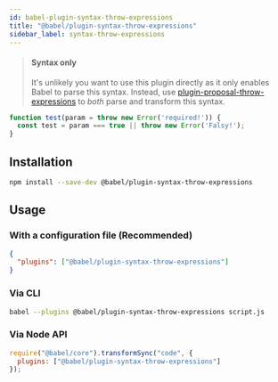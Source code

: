 ```yaml
---
id: babel-plugin-syntax-throw-expressions
title: "@babel/plugin-syntax-throw-expressions"
sidebar_label: syntax-throw-expressions
---
```


> #### Syntax only
>
> It's unlikely you want to use this plugin directly as it only enables Babel to parse this syntax. Instead, use [plugin-proposal-throw-expressions](plugin-proposal-throw-expressions.md) to _both_ parse and transform this syntax.

```js
function test(param = throw new Error('required!')) {
  const test = param === true || throw new Error('Falsy!');
}
```


## Installation

```sh
npm install --save-dev @babel/plugin-syntax-throw-expressions
```

## Usage

### With a configuration file (Recommended)

```json
{
  "plugins": ["@babel/plugin-syntax-throw-expressions"]
}
```

### Via CLI

```sh
babel --plugins @babel/plugin-syntax-throw-expressions script.js
```

### Via Node API

```javascript
require("@babel/core").transformSync("code", {
  plugins: ["@babel/plugin-syntax-throw-expressions"]
});
```

